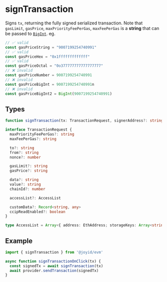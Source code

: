# signTransaction

Signs `tx`, returning the fully signed serialized transaction. Note that `gasLimit`, `gasPrice`, `maxPriorityFeePerGas`, `maxFeePerGas` is a **string** that can be passed to [`BigInt`](https://developer.mozilla.org/en-US/docs/Web/JavaScript/Reference/Global_Objects/BigInt). eg.

```js
// ✅ valid
const gasPriceString = "9007199254740991"
// ✅ valid
const gasPriceHex = "0x1fffffffffffff"
// ✅ valid
const gasPriceOctal = "0o377777777777777777"
// ❌ invalid
const gasPriceNumber = 9007199254740991
// ❌ invalid
const gasPriceBigInt = 9007199254740991n
// ❌ invalid
const gasPriceBigInt2 = BigInt(9007199254740991)
```

## Types

```ts
function signTransaction(tx: TransactionRequest, signerAddress?: string): Promise<string>

interface TransactionRequest {
  maxPriorityFeePerGas?: string
  maxFeePerGas?: string

  to?: string
  from?: string
  nonce?: number

  gasLimit?: string
  gasPrice?: string

  data?: string
  value?: string
  chainId?: number

  accessList?: AccessList

  customData?: Record<string, any>
  ccipReadEnabled?: boolean
}

type AccessList = Array<{ address: EthAddress; storageKeys: Array<string> }>
```

## Example

```js
import { signTransaction } from '@joyid/evm'

async function signTransactionOnClick(tx) {
  const signedTx = await signTransaction(tx)
  await provider.sendTransaction(signedTx)
}
```
